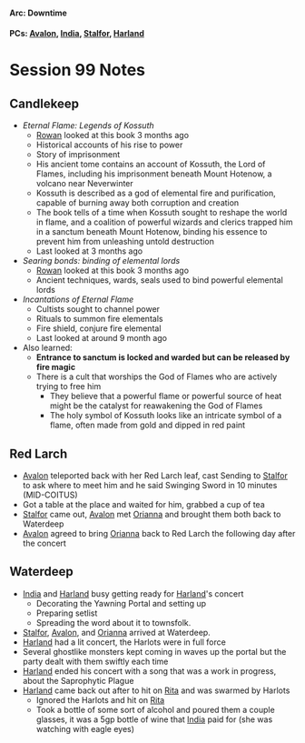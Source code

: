 #### Arc: Downtime
#### PCs: [Avalon](PCs/Current/Avalon.md), [India](PCs/Current/India.md), [Stalfor](PCs/Current/Stalfor.md), [Harland](PCs/Current/Harland.md)

# Session 99 Notes
## Candlekeep
- *Eternal Flame: Legends of Kossuth*
	- [Rowan](Rowan.md) looked at this book 3 months ago
	- Historical accounts of his rise to power
	- Story of imprisonment
	- His ancient tome contains an account of Kossuth, the Lord of Flames, including his imprisonment beneath Mount Hotenow, a volcano near Neverwinter
	- Kossuth is described as a god of elemental fire and purification, capable of burning away both corruption and creation
	- The book tells of a time when Kossuth sought to reshape the world in flame, and a coalition of powerful wizards and clerics trapped him in a sanctum beneath Mount Hotenow, binding his essence to prevent him from unleashing untold destruction
	- Last looked at 3 months ago
- *Searing bonds: binding of elemental lords*
	- [Rowan](Rowan.md) looked at this book 3 months ago
	- Ancient techniques, wards, seals used to bind powerful elemental lords
- *Incantations of Eternal Flame*
	- Cultists sought to channel power
	- Rituals to summon fire elementals
	- Fire shield, conjure fire elemental
	- Last looked at around 9 month ago
- Also learned:
	- **Entrance to sanctum is locked and warded but can be released by fire magic**
	- There is a cult that worships the God of Flames who are actively trying to free him
		- They believe that a powerful flame or powerful source of heat might be the catalyst for reawakening the God of Flames
		- The holy symbol of Kossuth looks like an intricate symbol of a flame, often made from gold and dipped in red paint

## Red Larch
- [Avalon](PCs/Current/Avalon.md) teleported back with her Red Larch leaf, cast Sending to [Stalfor](PCs/Current/Stalfor.md) to ask where to meet him and he said Swinging Sword in 10 minutes (MID-COITUS)
- Got a table at the place and waited for him, grabbed a cup of tea
- [Stalfor](PCs/Current/Stalfor.md) came out, [Avalon](PCs/Current/Avalon.md) met [Orianna](NPCs/Living/Greed.md) and brought them both back to Waterdeep
- [Avalon](PCs/Current/Avalon.md) agreed to bring [Orianna](NPCs/Living/Greed.md) back to Red Larch the following day after the concert

## Waterdeep
- [India](PCs/Current/India.md) and [Harland](PCs/Current/Harland.md) busy getting ready for [Harland](PCs/Current/Harland.md)'s concert
	- Decorating the Yawning Portal and setting up
	- Preparing setlist
	- Spreading the word about it to townsfolk.
- [Stalfor](PCs/Current/Stalfor.md), [Avalon](PCs/Current/Avalon.md), and [Orianna](NPCs/Living/Greed.md) arrived at Waterdeep.
- [Harland](PCs/Current/Harland.md) had a lit concert, the Harlots were in full force 
- Several ghostlike monsters kept coming in waves up the portal but the party dealt with them swiftly each time
- [Harland](PCs/Current/Harland.md) ended his concert with a song that was a work in progress, about the Saprophytic Plague
- [Harland](PCs/Current/Harland.md) came back out after to hit on [Rita](NPCs/Living/Rita) and was swarmed by Harlots
	- Ignored the Harlots and hit on [Rita](NPCs/Living/Rita)
	- Took a bottle of some sort of alcohol and poured them a couple glasses, it was a 5gp bottle of wine that [India](PCs/Current/India.md) paid for (she was watching with eagle eyes)